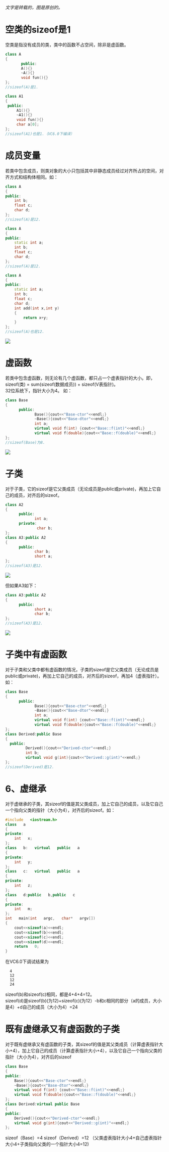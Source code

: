 *文字是转载的，图是原创的。*

# 空类的sizeof是1

空类是指没有成员的类，类中的函数不占空间，除非是虚函数。

```c++
class A
{
       public:
       A(){}
       ~A(){}
       void fun(){}
};
//sizeof(A)是1.

class A1
{
 public:
     A1(){}
     ~A1(){}
     void fun(){}
     char a[0];
};
//sizeof(A1)也是1.（VC6.0下编译）
```

# 成员变量

若类中包含成员，则类对象的大小只包括其中非静态成员经过对齐所占的空间，对齐方式和结构体相同。如：

```c++
class A
{
public:
    int b;
    float c;
    char d;
};
//sizeof(A)是12.

class A
{
public:
    static int a;
    int b;
    float c;
    char d;
};
//sizeof(A)是12.

class A
{
public:
	static int a;
	int b;
	float c;
	char d;
	int add(int x,int y)
	{
		return x+y;
	}
};
//sizeof(A)也是12.
```
![](/assets/1.jpg)  
 
# 虚函数  

若类中包含虚函数，则无论有几个虚函数，都只占一个虚表指针的大小。即，sizeof(类) = sum(sizeof(数据成员)) + sizeof(V表指针)。  
32位系统下，指针大小为4。
如：  

```c++
class Base
{
      public:
             Base(){cout<<"Base-ctor"<<endl;}
             ~Base(){cout<<"Base-dtor"<<endl;}
             int a;
             virtual void f(int) {cout<<"Base::f(int)"<<endl;}
             virtual void f(double){cout<<"Base::f(double)"<<endl;}
};
//sizeof(Base)为8.
```

![](/assets/2.jpg)  

# 子类  

对于子类，它的sizeof是它父类成员（无论成员是public或private)，再加上它自己的成员，对齐后的sizeof。

```c++
class A2
{
      public:
             int a;
      private:
              char b;
};
class A3:public A2
{
      public:
             char b;
             short a;             
};
//sizeof(A3)是12. 
```
![](/assets/3.jpg)  

但如果A3如下：

```c++
class A3:public A2
{
      public:
             short a;  
             char b;           
};
//sizeof(A3)是12.
```

![](/assets/4.jpg)  

# 子类中有虚函数

对于子类和父类中都有虚函数的情况，子类的sizeof是它父类成员（无论成员是public或private)，再加上它自己的成员，对齐后的sizeof，再加4（虚表指针）。如：

```c++
class Base
{
      public:
             Base(){cout<<"Base-ctor"<<endl;}
             ~Base(){cout<<"Base-dtor"<<endl;}
             int a;
             virtual void f(int) {cout<<"Base::f(int)"<<endl;}
             virtual void f(double){cout<<"Base::f(double)"<<endl;}
};
class Derived:public Base
{
  public:
         Derived(){cout<<"Derived-ctor"<<endl;}
         int b;
         virtual void g(int){cout<<"Derived::g(int)"<<endl;}
};
//sizeof(Derived)是12.
```

# 6、虚继承

对于虚继承的子类，其sizeof的值是其父类成员，加上它自己的成员，以及它自己一个指向父类的指针（大小为4），对齐后的sizeof。如：

```c++
#include   <iostream.h>   
class   a   
{   
private:   
	int   x;   
};   
class   b:   virtual   public   a   
{   
private:   
	int   y;   
};   
class   c:   virtual   public   a   
{   
private:   
	int   z;   
};   
class   d:public   b,public   c   
{   
private:   
	int   m;   
};   
int   main(int   argc,   char*   argv[])   
{   
	cout<<sizeof(a)<<endl;   
	cout<<sizeof(b)<<endl;   
	cout<<sizeof(c)<<endl;   
	cout<<sizeof(d)<<endl;   
	return   0;   
}   
```

在VC6.0下调试结果为   
```
  4   
  12   
  12   
  24
```

sizeof(b)和sizeof(c)相同，都是4+4+4=12。  
sizeof(d)是sizeof(b)(为12)+sizeof(c)(为12）-b和c相同的部分（a的成员，大小是4）+d自己的成员（大小为4）=24  

# 既有虚继承又有虚函数的子类

对于既有虚继承又有虚函数的子类，其sizeof的值是其父类成员（计算虚表指针大小+4），加上它自己的成员（计算虚表指针大小+4），以及它自己一个指向父类的指针（大小为4），对齐后的sizeof

```c++
class Base
{
public:
	Base(){cout<<"Base-ctor"<<endl;}
	~Base(){cout<<"Base-dtor"<<endl;}
	virtual void f(int) {cout<<"Base::f(int)"<<endl;}
	virtual void f(double){cout<<"Base::f(double)"<<endl;}
};
class Derived:virtual public Base
{
public:
	Derived(){cout<<"Derived-ctor"<<endl;}
	virtual void g(int){cout<<"Derived::g(int)"<<endl;}
};
```

sizeof（Base）=4
sizeof（Derived）=12 （父类虚表指针大小4+自己虚表指针大小4+子类指向父类的一个指针大小4=12)